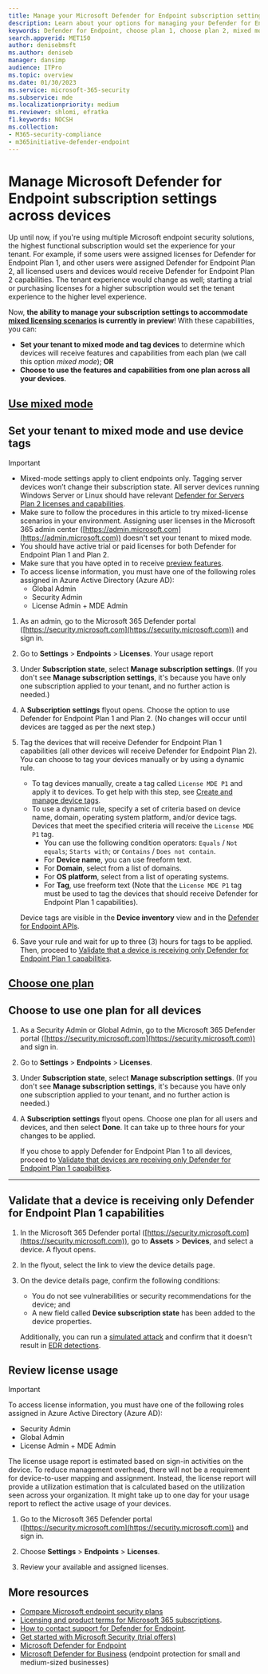 ```yaml
---
title: Manage your Microsoft Defender for Endpoint subscription settings
description: Learn about your options for managing your Defender for Endpoint subscription settings. Choose Plan 1, Plan 2, or mixed mode.
keywords: Defender for Endpoint, choose plan 1, choose plan 2, mixed mode, device tag, endpoint protection, endpoint security, device security, cybersecurity
search.appverid: MET150  
author: denisebmsft
ms.author: deniseb
manager: dansimp 
audience: ITPro
ms.topic: overview
ms.date: 01/30/2023
ms.service: microsoft-365-security
ms.subservice: mde
ms.localizationpriority: medium
ms.reviewer: shlomi, efratka
f1.keywords: NOCSH  
ms.collection: 
- M365-security-compliance
- m365initiative-defender-endpoint
---
```


# Manage Microsoft Defender for Endpoint subscription settings across devices

Up until now, if you're using multiple Microsoft endpoint security solutions, the highest functional subscription would set the experience for your tenant. For example, if some users were assigned licenses for Defender for Endpoint Plan 1, and other users were assigned Defender for Endpoint Plan 2, all licensed users and devices would receive Defender for Endpoint Plan 2 capabilities. The tenant experience would change as well; starting a trial or purchasing licenses for a higher subscription would set the tenant experience to the higher level experience. 

Now, **the ability to manage your subscription settings to accommodate [mixed licensing scenarios](defender-endpoint-plan-1-2.md#mixed-licensing-scenarios) is currently in preview**! With these capabilities, you can:

- **Set your tenant to mixed mode and tag devices** to determine which devices will receive features and capabilities from each plan (we call this option *mixed mode*); **OR**
- **Choose to use the features and capabilities from one plan across all your devices**.

## [**Use mixed mode**](#tab/mixed)

## Set your tenant to mixed mode and use device tags

> [!IMPORTANT]
> - Mixed-mode settings apply to client endpoints only. Tagging server devices won’t change their subscription state. All server devices running Windows Server or Linux should have relevant [Defender for Servers Plan 2 licenses and capabilities](/azure/defender-for-cloud/plan-defender-for-servers-select-plan). 
> - Make sure to follow the procedures in this article to try mixed-license scenarios in your environment. Assigning user licenses in the Microsoft 365 admin center ([https://admin.microsoft.com](https://admin.microsoft.com)) doesn't set your tenant to mixed mode. 
> - You should have active trial or paid licenses for both Defender for Endpoint Plan 1 and Plan 2. 
> - Make sure that you have opted in to receive [preview features](preview.md).
> - To access license information, you must have one of the following roles assigned in Azure Active Directory (Azure AD):
>    - Global Admin
>    - Security Admin
>    - License Admin + MDE Admin  

1. As an admin, go to the Microsoft 365 Defender portal ([https://security.microsoft.com](https://security.microsoft.com)) and sign in.

2. Go to **Settings** > **Endpoints** > **Licenses**. Your usage report 

3. Under **Subscription state**, select **Manage subscription settings**. (If you don't see **Manage subscription settings**, it's because you have only one subscription applied to your tenant, and no further action is needed.)

4. A **Subscription settings** flyout opens. Choose the option to use Defender for Endpoint Plan 1 and Plan 2. (No changes will occur until devices are tagged as per the next step.)

5. Tag the devices that will receive Defender for Endpoint Plan 1 capabilities (all other devices will receive Defender for Endpoint Plan 2). You can choose to tag your devices manually or by using a dynamic rule.

   - To tag devices manually, create a tag called `License MDE P1` and apply it to devices. To get help with this step, see [Create and manage device tags](machine-tags.md).
   - To use a dynamic rule, specify a set of criteria based on device name, domain, operating system platform, and/or device tags. Devices that meet the specified criteria will receive the `License MDE P1` tag. <br/>
      - You can use the following condition operators: `Equals` / `Not equals`; `Starts with`; or `Contains` / `Does not contain`.
      - For **Device name**, you can use freeform text.
      - For **Domain**, select from a list of domains.
      - For **OS platform**, select from a list of operating systems.
      - For **Tag**, use freeform text (Note that the `License MDE P1` tag must be used to tag the devices that should receive Defender for Endpoint Plan 1 capabilities).
 
   Device tags are visible in the **Device inventory** view and in the [Defender for Endpoint APIs](apis-intro.md).

6. Save your rule and wait for up to three (3) hours for tags to be applied. Then, proceed to [Validate that a device is receiving only Defender for Endpoint Plan 1 capabilities](#validate-that-a-device-is-receiving-only-defender-for-endpoint-plan-1-capabilities).

## [**Choose one plan**](#tab/oneplan)

## Choose to use one plan for all devices

1. As a Security Admin or Global Admin, go to the Microsoft 365 Defender portal ([https://security.microsoft.com](https://security.microsoft.com)) and sign in.

2. Go to **Settings** > **Endpoints** > **Licenses**.

3. Under **Subscription state**, select **Manage subscription settings**. (If you don't see **Manage subscription settings**, it's because you have only one subscription applied to your tenant, and no further action is needed.)

4. A **Subscription settings** flyout opens. Choose one plan for all users and devices, and then select **Done**. It can take up to three hours for your changes to be applied.

   If you chose to apply Defender for Endpoint Plan 1 to all devices, proceed to [Validate that devices are receiving only Defender for Endpoint Plan 1 capabilities](#validate-that-a-device-is-receiving-only-defender-for-endpoint-plan-1-capabilities).

---

## Validate that a device is receiving only Defender for Endpoint Plan 1 capabilities

1. In the Microsoft 365 Defender portal ([https://security.microsoft.com](https://security.microsoft.com)), go to **Assets** > **Devices**, and select a device. A flyout opens.

2. In the flyout, select the link to view the device details page.

3. On the device details page, confirm the following conditions:

   - You do not see vulnerabilities or security recommendations for the device; and 
   - A new field called **Device subscription state** has been added to the device properties. 
   
   Additionally, you can run a [simulated attack](attack-simulations.md) and confirm that it doesn't result in [EDR detections](overview-endpoint-detection-response.md).

## Review license usage

> [!IMPORTANT]
> To access license information, you must have one of the following roles assigned in Azure Active Directory (Azure AD):
> - Security Admin
> - Global Admin
> - License Admin + MDE Admin

The license usage report is estimated based on sign-in activities on the device. To reduce management overhead, there will not be a requirement for device-to-user mapping and assignment. Instead, the license report will provide a utilization estimation that is calculated based on the utilization seen across your organization. It might take up to one day for your usage report to reflect the active usage of your devices.

1. Go to the Microsoft 365 Defender portal ([https://security.microsoft.com](https://security.microsoft.com)) and sign in.

2. Choose **Settings** > **Endpoints** > **Licenses**.

3. Review your available and assigned licenses.

## More resources

- [Compare Microsoft endpoint security plans](defender-endpoint-plan-1-2.md)
- [Licensing and product terms for Microsoft 365 subscriptions](https://www.microsoft.com/licensing/terms/productoffering/Microsoft365/MCA).
- [How to contact support for Defender for Endpoint](contact-support.md).
- [Get started with Microsoft Security (trial offers)](https://www.microsoft.com/security/business/get-started/start-free-trial)
- [Microsoft Defender for Endpoint](microsoft-defender-endpoint.md)
- [Microsoft Defender for Business](../defender-business/mdb-overview.md) (endpoint protection for small and medium-sized businesses)
